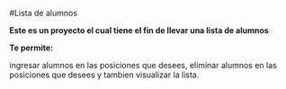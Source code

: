 #Lista de alumnos



**Este es un proyecto el cual tiene el fin de llevar una lista de alumnos**


**Te permite:**


ingresar alumnos en las posiciones que desees, eliminar alumnos en las posiciones que desees y tambien visualizar la lista.
